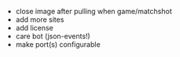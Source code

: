 - close image after pulling when game/matchshot
- add more sites
- add license
- care bot (json-events!)
- make port(s) configurable

